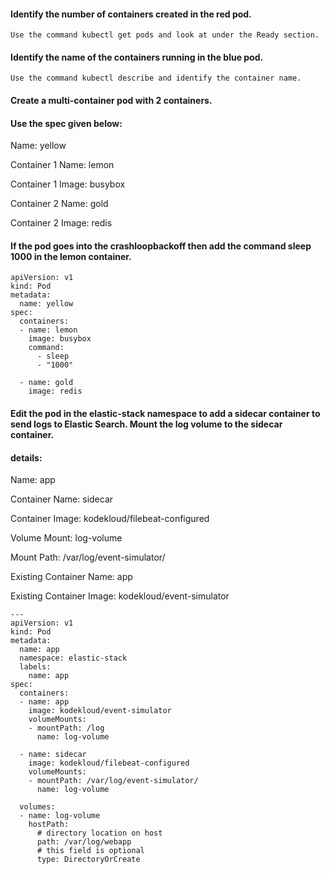 #### Identify the number of containers created in the red pod.
```
Use the command kubectl get pods and look at under the Ready section.
```

#### Identify the name of the containers running in the blue pod.
```
Use the command kubectl describe and identify the container name.
```

#### Create a multi-container pod with 2 containers.
#### Use the spec given below:
Name: yellow

Container 1 Name: lemon

Container 1 Image: busybox

Container 2 Name: gold

Container 2 Image: redis

#### If the pod goes into the crashloopbackoff then add the command sleep 1000 in the lemon container.
```
apiVersion: v1
kind: Pod
metadata:
  name: yellow
spec:
  containers:
  - name: lemon
    image: busybox
    command:
      - sleep
      - "1000"

  - name: gold
    image: redis
```

#### Edit the pod in the elastic-stack namespace to add a sidecar container to send logs to Elastic Search. Mount the log volume to the sidecar container.
#### details:
Name: app

Container Name: sidecar

Container Image: kodekloud/filebeat-configured

Volume Mount: log-volume

Mount Path: /var/log/event-simulator/

Existing Container Name: app

Existing Container Image: kodekloud/event-simulator

```
---
apiVersion: v1
kind: Pod
metadata:
  name: app
  namespace: elastic-stack
  labels:
    name: app
spec:
  containers:
  - name: app
    image: kodekloud/event-simulator
    volumeMounts:
    - mountPath: /log
      name: log-volume

  - name: sidecar
    image: kodekloud/filebeat-configured
    volumeMounts:
    - mountPath: /var/log/event-simulator/
      name: log-volume

  volumes:
  - name: log-volume
    hostPath:
      # directory location on host
      path: /var/log/webapp
      # this field is optional
      type: DirectoryOrCreate
```
